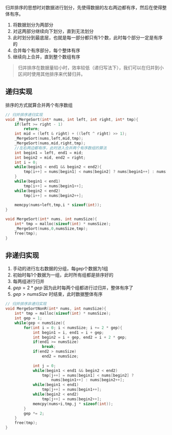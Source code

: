 归并排序的思想时对数据进行划分，先使得数据的左右两边都有序，然后在使得整体有序。

1. 将数据划分为两部分
2. 对这两部分继续向下划分，直到无法划分
3. 此时划分到最底层，也就是每一部分都只有1个数，此时每个部分一定是有序的
4. 合并每个有序部分，每个整体有序
5. 继续向上合并，直到整个数组有序

> 归并排序在数据量较小时，效率较低（递归写法下），我们可以在归并到小区间时使用其他排序来代替归并。
## 递归实现
排序的方式就算合并两个有序数组
```c
// 归并排序递归实现
void _MergeSort(int* nums, int left, int right, int* tmp){
    if(left >= right - 1)
        return;
    int mid = (left & right) + ((left ^ right) >> 1);
    _MergeSort(nums,left,mid,tmp);
    _MergeSort(nums,mid,right,tmp);
    //左右两边都有序，此时进入合并两个有序数组的算法
    int begin1 = left, end1 = mid;
    int begin2 = mid, end2 = right;
    int i = 0;
    while(begin1 < end1 && begin2 < end2){
        tmp[i++] = nums[begin1] < nums[begin2] ? nums[begin1++] : nums[begin2++];
    }
    while(begin1 < end1)
        tmp[i++] = nums[begin1++];
    while(begin2 < end2)
        tmp[i++] = nums[begin2++];
    
    memcpy(nums+left,tmp,i * sizeof(int));
}

void MergeSort(int* nums, int numsSize){
    int* tmp = malloc(sizeof(int) * numsSize);
    _MergeSort(nums,0,numsSize,tmp);
    free(tmp);
}

```

## 非递归实现
1. 手动的进行左右数据的分组，每gep个数据为1组
2. 初始时每1个数据为一组，此时所有组都是排序好的
3. 每两组进行归并
4. $gep = 2*gep$ 因为此时每两个组都进行过归并，整体有序了
5. $gep > numsSize$ 时结束，此时数据整体有序
```c
// 归并排序非递归实现
void MergeSortNonR(int* nums, int numsSize){
    int* tmp = malloc(sizeof(int) * numsSize);
    int gep = 1;
    while(gep < numsSize){
        for(int i = 0; i < numsSize; i += 2 * gep){
            int begin1 = i, end1 = i + gep;
            int begin2 = i + gep, end2 = i + 2 * gep;
            if(end1 >= numsSize)
                break;
            if(end2 > numsSize)
                end2 = numsSize;
            
            int j = 0;
            while(begin1 < end1 && begin2 < end2)
                tmp[j++] = nums[begin1] < nums[begin2] ? 
                    nums[begin1++] : nums[begin2++];
            while(begin1 < end1)
                tmp[j++] = nums[begin1++];
            while(begin2 < end2)
                tmp[j++] = nums[begin2++];
            memcpy(nums+i,tmp,j * sizeof(int));
        }
        gep *= 2;
    }
    free(tmp);
}

```